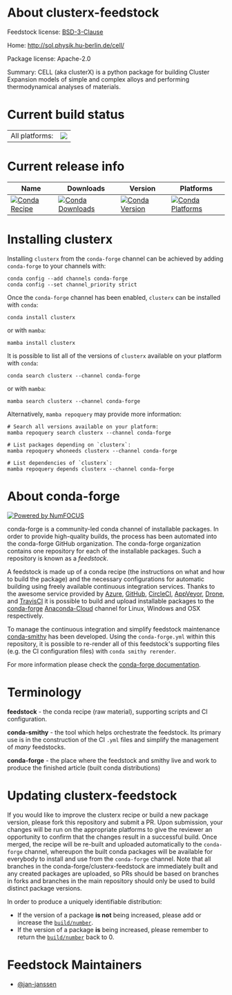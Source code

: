 About clusterx-feedstock
========================

Feedstock license: [BSD-3-Clause](https://github.com/conda-forge/clusterx-feedstock/blob/main/LICENSE.txt)

Home: http://sol.physik.hu-berlin.de/cell/

Package license: Apache-2.0

Summary: CELL (aka clusterX) is a python package for building Cluster Expansion models of simple and complex alloys and performing thermodynamical analyses of materials.

Current build status
====================


<table><tr><td>All platforms:</td>
    <td>
      <a href="https://dev.azure.com/conda-forge/feedstock-builds/_build/latest?definitionId=20742&branchName=main">
        <img src="https://dev.azure.com/conda-forge/feedstock-builds/_apis/build/status/clusterx-feedstock?branchName=main">
      </a>
    </td>
  </tr>
</table>

Current release info
====================

| Name | Downloads | Version | Platforms |
| --- | --- | --- | --- |
| [![Conda Recipe](https://img.shields.io/badge/recipe-clusterx-green.svg)](https://anaconda.org/conda-forge/clusterx) | [![Conda Downloads](https://img.shields.io/conda/dn/conda-forge/clusterx.svg)](https://anaconda.org/conda-forge/clusterx) | [![Conda Version](https://img.shields.io/conda/vn/conda-forge/clusterx.svg)](https://anaconda.org/conda-forge/clusterx) | [![Conda Platforms](https://img.shields.io/conda/pn/conda-forge/clusterx.svg)](https://anaconda.org/conda-forge/clusterx) |

Installing clusterx
===================

Installing `clusterx` from the `conda-forge` channel can be achieved by adding `conda-forge` to your channels with:

```
conda config --add channels conda-forge
conda config --set channel_priority strict
```

Once the `conda-forge` channel has been enabled, `clusterx` can be installed with `conda`:

```
conda install clusterx
```

or with `mamba`:

```
mamba install clusterx
```

It is possible to list all of the versions of `clusterx` available on your platform with `conda`:

```
conda search clusterx --channel conda-forge
```

or with `mamba`:

```
mamba search clusterx --channel conda-forge
```

Alternatively, `mamba repoquery` may provide more information:

```
# Search all versions available on your platform:
mamba repoquery search clusterx --channel conda-forge

# List packages depending on `clusterx`:
mamba repoquery whoneeds clusterx --channel conda-forge

# List dependencies of `clusterx`:
mamba repoquery depends clusterx --channel conda-forge
```


About conda-forge
=================

[![Powered by
NumFOCUS](https://img.shields.io/badge/powered%20by-NumFOCUS-orange.svg?style=flat&colorA=E1523D&colorB=007D8A)](https://numfocus.org)

conda-forge is a community-led conda channel of installable packages.
In order to provide high-quality builds, the process has been automated into the
conda-forge GitHub organization. The conda-forge organization contains one repository
for each of the installable packages. Such a repository is known as a *feedstock*.

A feedstock is made up of a conda recipe (the instructions on what and how to build
the package) and the necessary configurations for automatic building using freely
available continuous integration services. Thanks to the awesome service provided by
[Azure](https://azure.microsoft.com/en-us/services/devops/), [GitHub](https://github.com/),
[CircleCI](https://circleci.com/), [AppVeyor](https://www.appveyor.com/),
[Drone](https://cloud.drone.io/welcome), and [TravisCI](https://travis-ci.com/)
it is possible to build and upload installable packages to the
[conda-forge](https://anaconda.org/conda-forge) [Anaconda-Cloud](https://anaconda.org/)
channel for Linux, Windows and OSX respectively.

To manage the continuous integration and simplify feedstock maintenance
[conda-smithy](https://github.com/conda-forge/conda-smithy) has been developed.
Using the ``conda-forge.yml`` within this repository, it is possible to re-render all of
this feedstock's supporting files (e.g. the CI configuration files) with ``conda smithy rerender``.

For more information please check the [conda-forge documentation](https://conda-forge.org/docs/).

Terminology
===========

**feedstock** - the conda recipe (raw material), supporting scripts and CI configuration.

**conda-smithy** - the tool which helps orchestrate the feedstock.
                   Its primary use is in the construction of the CI ``.yml`` files
                   and simplify the management of *many* feedstocks.

**conda-forge** - the place where the feedstock and smithy live and work to
                  produce the finished article (built conda distributions)


Updating clusterx-feedstock
===========================

If you would like to improve the clusterx recipe or build a new
package version, please fork this repository and submit a PR. Upon submission,
your changes will be run on the appropriate platforms to give the reviewer an
opportunity to confirm that the changes result in a successful build. Once
merged, the recipe will be re-built and uploaded automatically to the
`conda-forge` channel, whereupon the built conda packages will be available for
everybody to install and use from the `conda-forge` channel.
Note that all branches in the conda-forge/clusterx-feedstock are
immediately built and any created packages are uploaded, so PRs should be based
on branches in forks and branches in the main repository should only be used to
build distinct package versions.

In order to produce a uniquely identifiable distribution:
 * If the version of a package **is not** being increased, please add or increase
   the [``build/number``](https://docs.conda.io/projects/conda-build/en/latest/resources/define-metadata.html#build-number-and-string).
 * If the version of a package **is** being increased, please remember to return
   the [``build/number``](https://docs.conda.io/projects/conda-build/en/latest/resources/define-metadata.html#build-number-and-string)
   back to 0.

Feedstock Maintainers
=====================

* [@jan-janssen](https://github.com/jan-janssen/)

